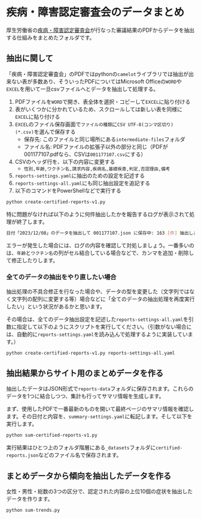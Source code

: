 # 疾病・障害認定審査会のデータまとめ

厚生労働省の[疾病・障害認定審査会](https://www.mhlw.go.jp/stf/shingi/shingi-shippei_127696_00001.html)が行なった審議結果のPDFからデータを抽出する仕組みをまとめたフォルダです。

## 抽出に関して

「疾病・障害認定審査会」のPDFではpythonの`camelot`ライブラリでは抽出が出来ない表が多数あり、そういったPDFについてはMicrosoft Officeの`WORD`や`EXCEL`を用いて一旦csvファイルへとデータを抽出して処理する。

1. PDFファイルを`WORD`で開き、表全体を選択・コピーして`EXCEL`に貼り付ける
1. 表がいくつかに分かれているため、スクロールしては新しい表を同様に`EXCEL`に貼り付ける
1. `EXCEL`のファイル保存画面で`ファイルの種類`に`CSV UTF-8(コンマ区切り) (*.csv)`を選んで保存する
    * 保存先: このファイルと同じ場所にある`intermediate-files`フォルダ
    * ファイル名: PDFファイルの拡張子以外の部分と同じ（PDFが001177107.pdfなら、CSVは`001177107.csv`にする）
1. CSVのヘッダ行を、以下の内容に変更する
    * `性別,年齢,ワクチン名,請求内容,疾病名,基礎疾患,判定,否認理由,備考`
1. `reports-settings.yaml`に抽出のための設定を記述する
1. `reports-settings-all.yaml`にも同じ抽出設定を追記する
1. 以下のコマンドをPowerShellなどで実行する

```sh
python create-certified-reports-v1.py
```

特に問題がなければ以下のように何件抽出したかを報告するログが表示されて処理が終了します。

```sh
日付「2023/12/08」のデータを抽出して 001177107.json に保存中: 163 [件] 抽出しました
```

エラーが発生した場合には、ログの内容を確認して対処しましょう。一番多いのは、`年齢`と`ワクチン名`の列がセル結合している場合などで、カンマを追加・削除して修正したりします。

### 全てのデータの抽出をやり直したい場合

抽出処理の不具合修正を行なった場合や、データの型を変更した（文字列ではなく文字列の配列に変更する等）場合などに「全てのデータの抽出処理を再度実行したい」という状況があるかと思います。

その場合は、全てのデータ抽出設定を記述した`reports-settings-all.yaml`を引数に指定して以下のようにスクリプトを実行してください。（引数がない場合には、自動的に`reports-settings.yaml`を読み込んで処理するように実装しています。）

```sh
python create-certified-reports-v1.py reports-settings-all.yaml
```

## 抽出結果からサイト用のまとめデータを作る

抽出したデータはJSON形式で`reports-data`フォルダに保存されます。これらのデータを1つに結合しつつ、集計も行ってサマリ情報を生成します。

まず、使用したPDFで一番最新のものを開いて最終ページのサマリ情報を確認します。その日付と内容を、`summary-settings.yaml`に転記します。そして以下を実行します。

```sh
python sum-certified-reports-v1.py
```

実行結果はひとつ上のフォルダ階層にある`_datasets`フォルダに`certified-reports.json`などのファイル名で保存されます。

## まとめデータから傾向を抽出したデータを作る

女性・男性・総数の3つの区分で、認定された内容の上位10個の症状を抽出したデータを作ります。

```sh
python sum-trends.py
```
